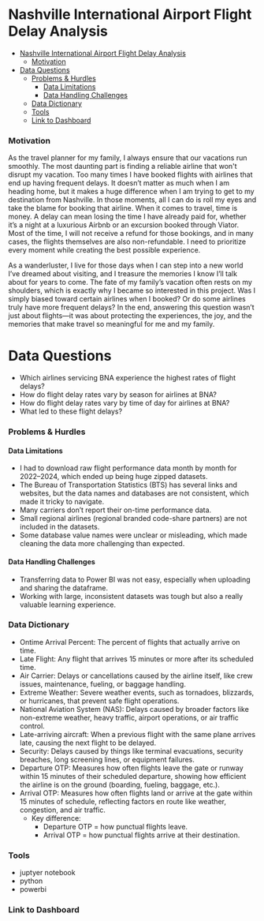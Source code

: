 
# Nashville International Airport Flight Delay Analysis

- [Nashville International Airport Flight Delay Analysis](#nashville-international-airport-flight-delay-analysis)
    - [Motivation](#motivation)
- [Data Questions](#data-questions)
    - [Problems \& Hurdles](#problems--hurdles)
      - [Data Limitations](#data-limitations)
      - [Data Handling Challenges](#data-handling-challenges)
    - [Data Dictionary](#data-dictionary)
    - [Tools](#tools)
    - [Link to Dashboard](#link-to-dashboard)

### Motivation

As the travel planner for my family, I always ensure that our vacations run smoothly. The most daunting part is finding a reliable airline that won't disrupt my vacation. Too many times I have booked flights with airlines that end up having frequent delays. It doesn’t matter as much when I am heading home, but it makes a huge difference when I am trying to get to my destination from Nashville. In those moments, all I can do is roll my eyes and take the blame for booking that airline. When it comes to travel, time is money. A delay can mean losing the time I have already paid for, whether it’s a night at a luxurious Airbnb or an excursion booked through Viator. Most of the time, I will not receive a refund for those bookings, and in many cases, the flights themselves are also non-refundable. I need to prioritize every moment while creating the best possible experience. 

As a wanderluster, I live for those days when I can step into a new world I’ve dreamed about visiting, and I treasure the memories I know I’ll talk about for years to come. The fate of my family’s vacation often rests on my shoulders, which is exactly why I became so interested in this project. Was I simply biased toward certain airlines when I booked? Or do some airlines truly have more frequent delays? In the end, answering this question wasn’t just about flights—it was about protecting the experiences, the joy, and the memories that make travel so meaningful for me and my family.

# Data Questions
  * Which airlines servicing BNA experience the highest rates of flight delays?
  * How do flight delay rates vary by season for airlines at BNA?
  * How do flight delay rates vary by time of day for airlines at BNA?
  * What led to these flight delays?

### Problems & Hurdles

#### Data Limitations
  * I had to download raw flight performance data month by month for 2022–2024, which ended up being huge zipped datasets.
  * The Bureau of Transportation Statistics (BTS) has several links and websites, but the data names and databases are not consistent, which made it tricky to navigate.
  * Many carriers don’t report their on-time performance data.
  * Small regional airlines (regional branded code-share partners) are not included in the datasets.
  * Some database value names were unclear or misleading, which made cleaning the data more challenging than expected.

#### Data Handling Challenges
  * Transferring data to Power BI was not easy, especially when uploading and sharing the dataframe.
  * Working with large, inconsistent datasets was tough but also a really valuable learning experience.


### Data Dictionary
  * Ontime Arrival Percent: The percent of flights that actually arrive on time.
  * Late Flight: Any flight that arrives 15 minutes or more after its scheduled time.
  * Air Carrier: Delays or cancellations caused by the airline itself, like crew issues, maintenance, fueling, or baggage handling.
  * Extreme Weather: Severe weather events, such as tornadoes, blizzards, or hurricanes, that prevent safe flight operations.
  * National Aviation System (NAS): Delays caused by broader factors like non-extreme weather, heavy traffic, airport operations, or air traffic control.
  * Late-arriving aircraft: When a previous flight with the same plane arrives late, causing the next flight to be delayed.
  * Security: Delays caused by things like terminal evacuations, security breaches, long screening lines, or equipment failures.
  * Departure OTP: Measures how often flights leave the gate or runway within 15 minutes of their scheduled departure, showing how efficient the airline is on the ground (boarding, fueling, baggage, etc.).
  * Arrival OTP: Measures how often flights land or arrive at the gate within 15 minutes of schedule, reflecting factors en route like weather, congestion, and air traffic.
      - Key difference:
        + Departure OTP = how punctual flights leave.
        + Arrival OTP = how punctual flights arrive at their destination.

### Tools
  * juptyer notebook
  * python
  * powerbi
### Link to Dashboard
